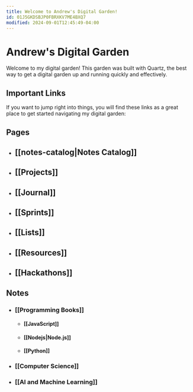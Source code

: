 ```yaml
---
title: Welcome to Andrew's Digital Garden!
id: 01J5GKDSBJP0FBRXKV7ME4BXQ7
modified: 2024-09-01T12:45:49-04:00
---
```

# Andrew's Digital Garden

Welcome to my digital garden! This garden was built with Quartz, the best way to get a digital garden up and running quickly and effectively.
## Important Links

If you want to jump right into things, you will find these links as a great place to get started navigating my digital garden:
## Pages
- ## [[notes-catalog|Notes Catalog]]
- ## [[Projects]]
- ## [[Journal]]
- ## [[Sprints]] 
- ## [[Lists]]
- ## [[Resources]]
- ## [[Hackathons]]
## Notes

- ### [[Programming Books]]
	- #### [[JavaScript]]
	- #### [[Nodejs|Node.js]]
	- #### [[Python]]
- ### [[Computer Science]]
- ### [[AI and Machine Learning]]
